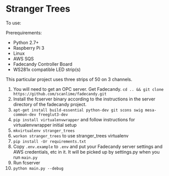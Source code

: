 # Stranger Trees

To use:

Prerequirements:
* Python 2.7+
* Raspberry Pi 3
* Linux
* AWS SQS
* Fadecandy Controller Board
* WS281x compatible LED strip(s)

This particular project uses three strips of 50 on 3 channels.

1. You will need to get an OPC server. Get Fadecandy. `cd .. && git clone https://github.com/scanlime/fadecandy.git`
1. Install the fcserver binary according to the instructions in the server directory of the fadecandy project.
1. `apt-get install build-essential python-dev git scons swig mesa-common-dev freeglut3-dev`
1. `pip install virtualenvwrapper` and follow instructions for virtualenvwrapper initial setup
1. `mkvirtualenv stranger_trees`
1. `workon stranger_trees` to use stranger_trees virtualenv
1. `pip install -Ur requirements.txt`
1. Copy `.env.example` to `.env` and put your Fadecandy server settings and AWS credentials, etc in it.
It will be picked up by settings.py when you run `main.py`
1. Run fcserver
1. `python main.py --debug`
